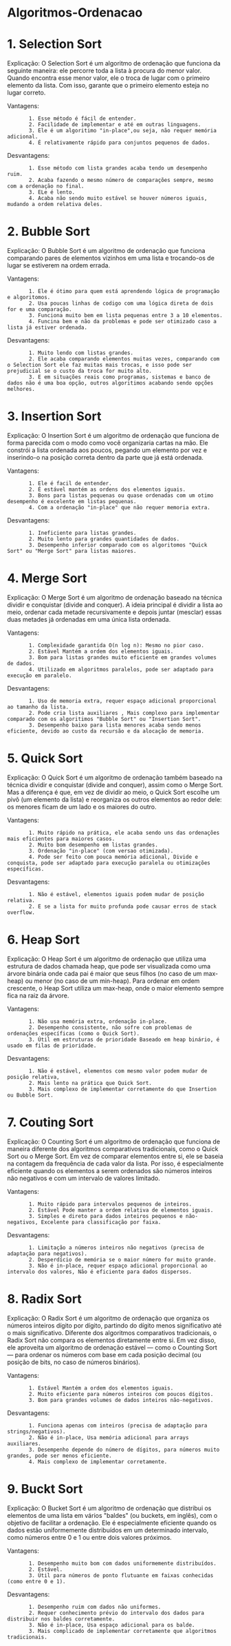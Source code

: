 # Algoritmos-Ordenacao

# 1. Selection Sort
Explicação: O Selection Sort é um algoritmo de ordenação que funciona da seguinte maneira: ele percorre toda a lista à procura do menor valor. Quando encontra esse menor valor, ele o troca de lugar com o primeiro elemento da lista. Com isso, garante que o primeiro elemento esteja no lugar correto.


Vantagens: 
           
           1. Esse método é fácil de entender.
           2. Facilidade de implementar e até em outras linguagens.
           3. Ele é um algoritimo "in-place",ou seja, não requer memória adicional.
           4. É relativamente rápido para conjuntos pequenos de dados.

Desvantagens: 
           
           1. Esse método com lista grandes acaba tendo um desempenho ruim.
           2. Acaba fazendo o mesmo número de comparações sempre, mesmo com a ordenação no final.
           3. ELe é lento.
           4. Acaba não sendo muito estável se houver números iguais, mudando a ordem relativa deles.

# 2. Bubble Sort
Explicação: O Bubble Sort é um algoritmo de ordenação que funciona comparando pares de elementos vizinhos em uma lista e trocando-os de lugar se estiverem na ordem errada.


Vantagens:

           1. Ele é ótimo para quem está aprendendo lógica de programação e algoritomos.
           2. Usa poucas linhas de codigo com uma lógica direta de dois for e uma comparação.
           3. Funciona muito bem em lista pequenas entre 3 a 10 elementos.
           4. Funcina bem e não da problemas e pode ser otimizado caso a lista já estiver ordenada.

Desvantagens: 

           1. Muito lendo com listas grandes. 
           2. Ele acaba comparando elementos muitas vezes, comparando com o Selection Sort ele faz muitas mais trocas, e isso pode ser prejudicial se o custo da troca for muito alto.
           3. E em situações reais como programas, sistemas e banco de dados não é uma boa opção, outros algoritimos acabando sendo opções melhores.

# 3. Insertion Sort
Explicação: O Insertion Sort é um algoritmo de ordenação que funciona de forma parecida com o modo como você organizaria cartas na mão. Ele constrói a lista ordenada aos poucos, pegando um elemento por vez e inserindo-o na posição correta dentro da parte que já está ordenada.


Vantagens:

           1. Ele é facil de entender.
           2. É estável mantém as ordens dos elementos iguais.
           3. Bons para listas pequenas ou quase ordenadas com um otimo desempenho é excelente em listas pequenas.
           4. Com a ordenação "in-place" que não requer memoria extra.

Desvantagens:

           1. Ineficiente para listas grandes. 
           2. Muito lento para grandes quantidades de dados.
           3. Desempenho inferior comparado com os algoritomos "Quick Sort" ou "Merge Sort" para listas maiores.

# 4. Merge Sort
Explicação: O Merge Sort é um algoritmo de ordenação baseado na técnica dividir e conquistar (divide and conquer). A ideia principal é dividir a lista ao meio, ordenar cada metade recursivamente e depois juntar (mesclar) essas duas metades já ordenadas em uma única lista ordenada.


Vantagens: 

           1. Complexidade garantida O(n log n): Mesmo no pior caso. 
           2. Estável Mantém a ordem dos elementos iguais.
           3. Bom para listas grandes muito eficiente em grandes volumes de dados.
           4. Utilizado em algoritmos paralelos, pode ser adaptado para execução em paralelo.

Desvantagens:

           1. Uso de memoria extra, requer espaço adicional proporcional ao tamanho da lista.
           2. Pode cria lista auxiliares , Mais complexo para implementar comparado com os algoritimos "Bubble Sort" ou "Insertion Sort". 
           3. Desempenho baixo para lista menores acaba sendo menos eficiente, devido ao custo da recursão e da alocação de memoria.

# 5. Quick Sort
Explicação: O Quick Sort é um algoritmo de ordenação também baseado na técnica dividir e conquistar (divide and conquer), assim como o Merge Sort. Mas a diferença é que, em vez de dividir ao meio, o Quick Sort escolhe um pivô (um elemento da lista) e reorganiza os outros elementos ao redor dele: os menores ficam de um lado e os maiores do outro.


Vantagens: 

           1. Muito rápido na prática, ele acaba sendo uns das ordenações mais eficientes para maiores casos.
           2. Muito bom desempenho em listas grandes.
           3. Ordenação "in-place" (com versao otimizada). 
           4. Pode ser feito com pouca memória adicional, Divide e conquista, pode ser adaptado para execução paralela ou otimizações específicas.
          
Desvantagens: 

           1. Não é estável, elementos iguais podem mudar de posição relativa.
           2. E se a lista for muito profunda pode causar erros de stack overflow.

# 6. Heap Sort
Explicação: O Heap Sort é um algoritmo de ordenação que utiliza uma estrutura de dados chamada heap, que pode ser visualizada como uma árvore binária onde cada pai é maior que seus filhos (no caso de um max-heap) ou menor (no caso de um min-heap). Para ordenar em ordem crescente, o Heap Sort utiliza um max-heap, onde o maior elemento sempre fica na raiz da árvore.


Vantagens: 

           1. Não usa memória extra, ordenação in-place. 
           2. Desempenho consistente, não sofre com problemas de ordenações específicas (como o Quick Sort).
           3. Útil em estruturas de prioridade Baseado em heap binário, é usado em filas de prioridade.
           
Desvantagens: 

           1. Não é estável, elementos com mesmo valor podem mudar de posição relativa,
           2. Mais lento na prática que Quick Sort. 
           3. Mais complexo de implementar corretamente do que Insertion ou Bubble Sort.

# 7. Couting Sort
Explicação: O Counting Sort é um algoritmo de ordenação que funciona de maneira diferente dos algoritmos comparativos tradicionais, como o Quick Sort ou o Merge Sort. Em vez de comparar elementos entre si, ele se baseia na contagem da frequência de cada valor da lista. Por isso, é especialmente eficiente quando os elementos a serem ordenados são números inteiros não negativos e com um intervalo de valores limitado.


Vantagens: 

           1. Muito rápido para intervalos pequenos de inteiros.
           2. Estável Pode manter a ordem relativa de elementos iguais.
           3. Simples e direto para dados inteiros pequenos e não-negativos, Excelente para classificação por faixa.

Desvantagens: 

           1. Limitação a números inteiros não negativos (precisa de adaptação para negativos).
           2. Desperdício de memória se o maior número for muito grande.
           3. Não é in-place, requer espaço adicional proporcional ao intervalo dos valores, Não é eficiente para dados dispersos.

# 8. Radix Sort
Explicação: O Radix Sort é um algoritmo de ordenação que organiza os números inteiros dígito por dígito, partindo do dígito menos significativo até o mais significativo. Diferente dos algoritmos comparativos tradicionais, o Radix Sort não compara os elementos diretamente entre si. Em vez disso, ele aproveita um algoritmo de ordenação estável — como o Counting Sort — para ordenar os números com base em cada posição decimal (ou posição de bits, no caso de números binários).


Vantagens: 

           1. Estável Mantém a ordem dos elementos iguais. 
           2. Muito eficiente para números inteiros com poucos dígitos.
           3. Bom para grandes volumes de dados inteiros não-negativos.
           
Desvantagens: 

           1. Funciona apenas com inteiros (precisa de adaptação para strings/negativos).
           2. Não é in-place, Usa memória adicional para arrays auxiliares.
           3. Desempenho depende do número de dígitos, para números muito grandes, pode ser menos eficiente. 
           4. Mais complexo de implementar corretamente.

# 9. Buckt Sort
Explicação: O Bucket Sort é um algoritmo de ordenação que distribui os elementos de uma lista em vários "baldes" (ou buckets, em inglês), com o objetivo de facilitar a ordenação. Ele é especialmente eficiente quando os dados estão uniformemente distribuídos em um determinado intervalo, como números entre 0 e 1 ou entre dois valores próximos.

Vantagens: 
           
           1. Desempenho muito bom com dados uniformemente distribuídos.
           2. Estável. 
           3. Útil para números de ponto flutuante em faixas conhecidas (como entre 0 e 1).

Desvantagens: 

           1. Desempenho ruim com dados não uniformes.
           2. Requer conhecimento prévio do intervalo dos dados para distribuir nos baldes corretamente.
           3. Não é in-place, Usa espaço adicional para os balde.
           3. Mais complicado de implementar corretamente que algoritmos tradicionais.



